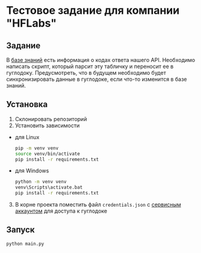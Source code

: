 # Тестовое задание для компании "HFLabs"

## Задание
В [базе знаний](https://confluence.hflabs.ru/pages/viewpage.action?pageId=1181220999) есть информация о кодах ответа нашего API.
Необходимо написать скрипт, который парсит эту табличку и переносит ее в гуглодоку. Предусмотреть, что в будущем необходимо будет синхронизировать данные в гуглодоке, если что-то изменится в базе знаний.

## Установка
1. Склонировать репозиторий
2. Установить зависимости
* для Linux
    ```bash
    pip -m venv venv
    source venv/bin/activate
    pip install -r requirements.txt
    ```
* для Windows
    ```bash
    python -m venv venv
    venv\Scripts\activate.bat
    pip install -r requirements.txt
    ```
3. В корне проекта поместить файл `credentials.json` с [сервисным аккаунтом](https://cloud.google.com/docs/authentication/getting-started#creating_the_service_account) для доступа к гуглодоке

## Запуск
```bash
python main.py
```
